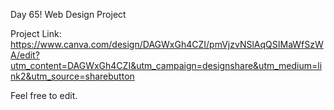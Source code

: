 Day 65!
Web Design Project

Project Link:
https://www.canva.com/design/DAGWxGh4CZI/pmVjzvNSlAqQSIMaWfSzWA/edit?utm_content=DAGWxGh4CZI&utm_campaign=designshare&utm_medium=link2&utm_source=sharebutton

Feel free to edit.